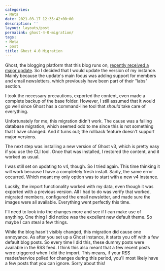 ```yaml
---
categories:
- Meta
date: 2021-03-17 12:35:42+00:00
description: ''
layout: layouts/post
permalink: ghost-4-0-migration/
tags:
- Meta
- post
title: Ghost 4.0 Migration
---
```


Ghost, the blogging platform that this blog runs on, [recently received a major update](https://ghost.org/changelog/4/). So I decided that I would update the version of my instance. Mainly because the update's main focus was adding support for members and email newsletters, which previously have been part of their "labs" section.

I took the necessary precautions, exported the content, even made a complete backup of the base folder. However, I still assumed that it would go well since Ghost has a command-line tool that _should_ take care of everything.

Unfortunately for me, this migration didn't work. The cause was a failing database migration, which seemed odd to me since this is not something that I have changed. And it turns out; the rollback feature doesn't support major versions.

The next step was installing a new version of Ghost v3, which is pretty easy if you use the CLI tool. Once that was installed, I restored the content, and it worked as usual.

I was still set on updating to v4, though. So I tried again. This time thinking it will work because I have a completely fresh install. Sadly, the same error occurred. Which meant my only option was to start with a new v4 instance.

Luckily, the import functionality worked with my data, even though it was exported with a previous version. All I had to do was verify that worked, migrated members, configured the email newsletter, and made sure the images were all available. Everything went perfectly this time.

I'll need to look into the changes more and see if I can make use of anything. One thing I did notice was the excellent new default theme. So maybe I can steal a few things.

While the blog hasn't visibly changed, this migration did cause one annoyance. As after you set up a Ghost instance, it starts you off with a few default blog posts. So every time I did this, these dummy posts were available in the RSS feed. I think this also meant that a few recent posts were triggered when I did the import. This means, if your RSS reader/service polled for changes during this period, you'll most likely have a few posts that you can ignore. Sorry about this!